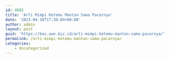 ```yaml
---
id: 4885
title: 'Arti Mimpi Ketemu Mantan Sama Pacarnya'
date: '2023-04-10T17:30:04+00:00'
author: admin
layout: post
guid: 'https://bos.awn.biz.id/arti-mimpi-ketemu-mantan-sama-pacarnya/'
permalink: /arti-mimpi-ketemu-mantan-sama-pacarnya/
categories:
    - Uncategorized
---
```


